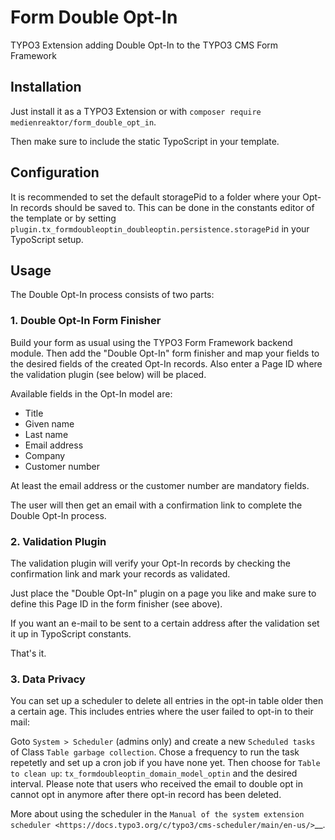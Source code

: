 # Form Double Opt-In

TYPO3 Extension adding Double Opt-In to the TYPO3 CMS Form Framework

## Installation

Just install it as a TYPO3 Extension or with `composer require medienreaktor/form_double_opt_in`.

Then make sure to include the static TypoScript in your template.

## Configuration

It is recommended to set the default storagePid to a folder where your Opt-In records should be saved to. This can be done in the constants editor of the template or by setting `plugin.tx_formdoubleoptin_doubleoptin.persistence.storagePid` in your TypoScript setup.

## Usage

The Double Opt-In process consists of two parts:

### 1. Double Opt-In Form Finisher

Build your form as usual using the TYPO3 Form Framework backend module. Then add the "Double Opt-In" form finisher and map your fields to the desired fields of the created Opt-In records. Also enter a Page ID where the validation plugin (see below) will be placed.

Available fields in the Opt-In model are:
 + Title
 + Given name
 + Last name
 + Email address
 + Company
 + Customer number

At least the email address or the customer number are mandatory fields.

The user will then get an email with a confirmation link to complete the Double Opt-In process.

### 2. Validation Plugin

The validation plugin will verify your Opt-In records by checking the confirmation link and mark your records as validated.

Just place the "Double Opt-In" plugin on a page you like and make sure to define this Page ID in the form finisher (see above).

If you want an e-mail to be sent to a certain address after the validation set it up in TypoScript constants.

That's it.

### 3. Data Privacy

You can set up a scheduler to delete all entries in the opt-in table older then a certain age. This includes entries
where the user failed to opt-in to their mail:

Goto `System > Scheduler` (admins only) and create a new `Scheduled tasks` of Class `Table garbage collection`. Chose a
frequency to run the task repetetly and set up a cron job if you have none yet. Then choose for `Table to clean up`:
`tx_formdoubleoptin_domain_model_optin` and the desired interval. Please note that users who received the email to
double opt in cannot opt in anymore after there opt-in record has been deleted. 

More about using the scheduler in the 
`Manual of the system extension scheduler <https://docs.typo3.org/c/typo3/cms-scheduler/main/en-us/>`__.
